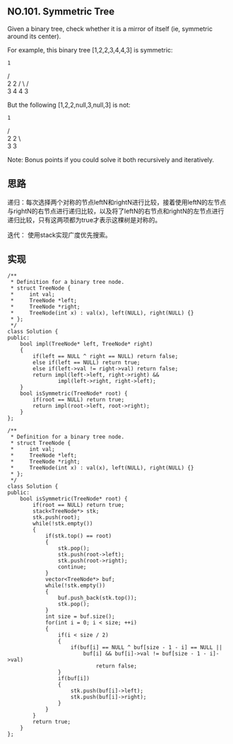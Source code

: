 ## NO.101. Symmetric Tree
Given a binary tree, check whether it is a mirror of itself (ie, symmetric around its center).

For example, this binary tree [1,2,2,3,4,4,3] is symmetric:

    1
   / \
  2   2
 / \ / \
3  4 4  3

But the following [1,2,2,null,3,null,3] is not:

    1
   / \
  2   2
   \   \
   3    3

Note:
Bonus points if you could solve it both recursively and iteratively.

## 思路
递归：每次选择两个对称的节点leftN和rightN进行比较，接着使用leftN的左节点与rightN的右节点进行递归比较，以及将了leftN的右节点和rightN的左节点进行递归比较，只有这两项都为true才表示这棵树是对称的。

迭代： 使用stack实现广度优先搜索。

## 实现
```
/**
 * Definition for a binary tree node.
 * struct TreeNode {
 *     int val;
 *     TreeNode *left;
 *     TreeNode *right;
 *     TreeNode(int x) : val(x), left(NULL), right(NULL) {}
 * };
 */
class Solution {
public:
    bool impl(TreeNode* left, TreeNode* right)
    {
        if(left == NULL ^ right == NULL) return false;
        else if(left == NULL) return true;
        else if(left->val != right->val) return false;
        return impl(left->left, right->right) && 
                impl(left->right, right->left);
    }
    bool isSymmetric(TreeNode* root) {
        if(root == NULL) return true;
        return impl(root->left, root->right);
    }
};
```
```
/**
 * Definition for a binary tree node.
 * struct TreeNode {
 *     int val;
 *     TreeNode *left;
 *     TreeNode *right;
 *     TreeNode(int x) : val(x), left(NULL), right(NULL) {}
 * };
 */
class Solution {
public:
    bool isSymmetric(TreeNode* root) {
        if(root == NULL) return true;
        stack<TreeNode*> stk;
        stk.push(root);
        while(!stk.empty())
        {
            if(stk.top() == root)
            {
                stk.pop();
                stk.push(root->left);
                stk.push(root->right);
                continue;
            }
            vector<TreeNode*> buf;
            while(!stk.empty())
            {
                buf.push_back(stk.top());
                stk.pop();
            }
            int size = buf.size();
            for(int i = 0; i < size; ++i)
            {
                if(i < size / 2)
                {
                    if(buf[i] == NULL ^ buf[size - 1 - i] == NULL || 
                        buf[i] && buf[i]->val != buf[size - 1 - i]->val) 
                            return false;
                }
                if(buf[i])
                {
                    stk.push(buf[i]->left);
                    stk.push(buf[i]->right);
                }
            }
        }
        return true;
    }
};
```
